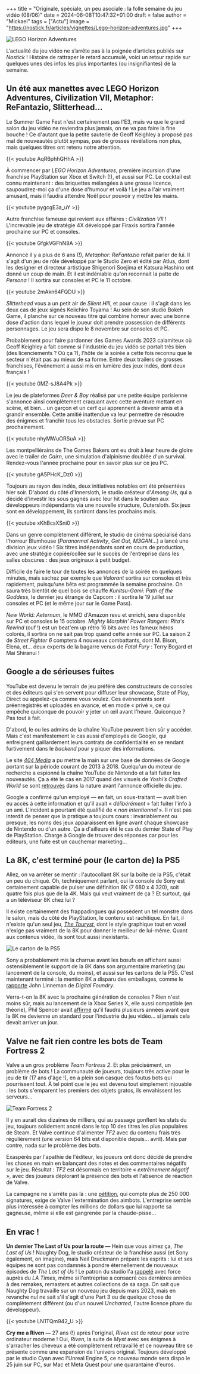 +++
title = "Originale, spéciale, un peu asociale : la folle semaine du jeu vidéo (08/06)"
date = 2024-06-08T10:47:32+01:00
draft = false
author = "Mickael"
tags = ["Actu"]
image = "https://nostick.fr/articles/vignettes/Lego-horizon-adventures.jpg"
+++

![LEGO Horizon Adventures](Lego-horizon-adventures.jpg "Même en Lego, les machines sont toujours aussi compliquées à gérer.")

L’actualité du jeu vidéo ne s’arrête pas à la poignée d’articles publiés sur *Nostick* ! Histoire de rattraper le retard accumulé, voici un retour rapide sur quelques unes des infos les plus importantes (ou insignifiantes) de la semaine.

## Un été aux manettes avec LEGO Horizon Adventures, Civilization VII, Metaphor: ReFantazio, Slitterhead…

Le Summer Game Fest n'est certainement pas l'E3, mais vu que le grand salon du jeu vidéo ne reviendra plus jamais, on ne va pas faire la fine bouche ! Ce d'autant que la petite sauterie de Geoff Keighley a proposé pas mal de nouveautés plutôt sympas, pas de grosses révélations non plus, mais quelques titres ont retenu notre attention.

{{< youtube AqR6phhGHhA >}} 

À commencer par *LEGO Horizon Adventures*, première incursion d'une franchise PlayStation sur Xbox et Switch (!), et aussi sur PC. Le cocktail est connu maintenant : des briquettes mélangées à une grosse licence, saupoudrez-moi ça d'une dose d'humour et voilà ! Le jeu a l'air vraiment amusant, mais il faudra attendre Noël pour pouvoir y mettre les mains.

{{< youtube pygcgE3a_uY >}} 

Autre franchise fameuse qui revient aux affaires : *Civilization VII* ! L'increvable jeu de stratégie 4X développé par Firaxis sortira l'année prochaine sur PC et consoles.

{{< youtube GfgkVGFhN8A >}} 

Annoncé il y a plus de 6 ans (!), *Metaphor: ReFantazio* refait parler de lui. Il s'agit d'un jeu de rôle développé par le Studio Zero et édité par Atlus, dont les designer et directeur artistique Shigenori Soejima et Katsura Hashino ont donné un coup de main. Et il est indéniable qu'on reconnait la patte de *Persona* ! Il sortira sur consoles et PC le 11 octobre.

{{< youtube 2mAkn64FQDU >}} 

*Slitterhead* vous a un petit air de *Silent Hill*, et pour cause : il s'agit dans les deux cas de jeux signés Keiichiro Toyama ! Au sein de son studio Bokeh Game, il planche sur ce nouveau titre qui combine horreur avec une bonne dose d'action dans lequel le joueur doit prendre possession de différents personnages. Le jeu sera dispo le 8 novembre sur consoles et PC.

Probablement pour faire pardonner des Games Awards 2023 calamiteux où Geoff Keighley a fait comme si l'industrie du jeu vidéo se portait très bien (des licenciements ? Où ça ?), l'hôte de la soirée a cette fois reconnu que le secteur n'était pas au mieux de sa forme. Entre deux trailers de grosses franchises, l'événement a aussi mis en lumière des jeux indés, dont deux français !

{{< youtube 0MZ-sJ8A4Pk >}} 

Le jeu de plateformes *Deer & Boy* réalisé par une petite équipe parisienne s'annonce ainsi complètement craquant avec cette aventure mettant en scène, et bien… un garçon et un cerf qui apprennent à devenir amis et à grandir ensemble. Cette amitié inattendue va leur permettre de résoudre des énigmes et franchir tous les obstacles. Sortie prévue sur PC prochainement.

{{< youtube nhyMWuORSuA >}} 

Les montpelliérains de The Games Bakers ont eu droit à leur heure de gloire avec le trailer de *Cairn*, une simulation d'alpinisme doublée d'un survival. Rendez-vous l'année prochaine pour en savoir plus sur ce jeu PC.

{{< youtube gA5PHcK_Dz0 >}} 

Toujours au rayon des indés, deux initiatives notables ont été présentées hier soir. D'abord du côté d'Innersloth, le studio créateur d'*Among Us*, qui a décidé d'investir les sous gagnés avec leur hit dans le soutien aux développeurs indépendants via une nouvelle structure, Outersloth. Six jeux sont en développement, ils sortiront dans les prochains mois.

{{< youtube xKhBcsXSni0 >}} 

Dans un genre complètement différent, le studio de cinéma spécialisé dans l'horreur Blumhouse (*Paranormal Activity*, *Get Out*, *M3GAN*…) a lancé une division jeux vidéo ! Six titres indépendants sont en cours de production, avec une stratégie copiée/collée sur le succès de l'entreprise dans les salles obscures : des jeux originaux à petit budget.

Difficile de faire le tour de toutes les annonces de la soirée en quelques minutes, mais sachez par exemple que *Valorant* sortira sur consoles et très rapidement, puisqu'une bêta est programmée la semaine prochaine. On saura très bientôt de quel bois se chauffe *Kunitsu-Gami: Path of the Goddess*, le dernier jeu étrange de Capcom : il sortira le 19 juillet sur consoles et PC (et le même jour sur le Game Pass).

*New World: Aeternum*, le MMO d'Amazon revu et enrichi, sera disponible sur PC et consoles le 15 octobre. *Mighty Morphin' Power Rangers: Rita's Rewind* (ouf !) est un beat'em up rétro 16 bits avec les fameux héros colorés, il sortira on ne sait pas trop quand cette année sur PC. La saison 2 de *Street Fighter 6* comptera 4 nouveaux combattants, dont M. Bison, Elena, et… deux experts de la bagarre venus de *Fatal Fury* : Terry Bogard et Mai Shiranui !

## Google a de sérieuses fuites

YouTube est devenu le terrain de jeu préféré des constructeurs de consoles et des éditeurs qui s'en servent pour diffuser leur showcase, State of Play, Direct ou appelez-ça comme vous voulez. Ces événements sont préenregistrés et uploadés en avance, et en mode « privé », ce qui empêche quiconque de pouvoir y jeter un œil avant l'heure. Quiconque ? Pas tout à fait.

D'abord, le ou les admins de la chaîne YouTube peuvent bien sûr  y accéder. Mais c'est manifestement le cas aussi d'employés de Google, qui enfreignent gaillardement leurs contrats de confidentialité en se rendant furtivement dans le *backend* pour y piquer des informations.

Le site *[404 Media](https://www.404media.co/google-leak-reveals-thousands-of-privacy-incidents/)* a pu mettre la main sur une base de données de Google portant sur la période courant de 2013 à 2018. Quelqu'un du moteur de recherche a espionné la chaîne YouTube de Nintendo et a fait fuiter les nouveautés. Ça a été le cas en 2017 quand des visuels de *Yoshi’s Crafted World* se sont [retrouvés](https://www.404media.co/google-leak-reveals-thousands-of-privacy-incidents/) dans la nature avant l'annonce officielle du jeu.

Google a confirmé qu'un employé — en fait, un sous-traitant — avait bien eu accès à cette information et qu'il avait « *délibérément* » fait fuiter l'info à un ami. L'incident a pourtant été qualifié de « *non intentionnel* ». Il n'est pas interdit de penser que la pratique a toujours cours : invariablement ou presque, les noms des jeux apparaissent en ligne avant chaque showcase de Nintendo ou d'un autre. Ça a d'ailleurs été le cas du dernier State of Play de PlayStation. Charge à Google de trouver des réponses car pour les éditeurs, une fuite est un cauchemar marketing…

## La 8K, c'est terminé pour (le carton de) la PS5

Allez, on va arrêter se mentir : l'autocollant 8K sur la boîte de la PS5, c'était un peu du chiqué. Oh, techniquement parlant, oui la console de Sony est certainement capable de pulser une définition 8K (7 680 x 4 320), soit quatre fois plus que de la 4K. Mais qui veut vraiment de ça ? Et surtout, qui a un téléviseur 8K chez lui ?

Il existe certainement des frappadingues qui possèdent un tel monstre dans le salon, mais du côté de PlayStation, le contenu est rachitique. En fait, il n'existe qu'un seul jeu, *[The Touryst](https://store.playstation.com/en-us/concept/10002492/)*, dont le style graphique tout en voxel n'exige pas vraiment de la 8K pour donner le meilleur de lui-même. Quant aux contenus vidéo, ils sont tout aussi inexistants.

![Le carton de la PS5](8K-sony-PS5.jpg "Avant… et après. © John Linneman.")

Sony a probablement mis la charrue avant les bœufs en affichant aussi ostensiblement le support de la 8K dans son argumentaire marketing (au lancement de la console, du moins), et aussi sur les cartons de la PS5. C'est maintenant terminé : la mention 8K a disparu des emballages, comme le [rapporte](https://x.com/dark1x/status/1798377023162999196) John Linneman de *Digital Foundry*.

Verra-t-on la 8K avec la prochaine génération de consoles ? Rien n'est moins sûr, mais au lancement de la Xbox Series X, elle aussi compatible (en théorie), Phil Spencer avait [affirmé](https://www.wired.com/story/future-of-xbox-game-pass-xcloud-strategy/) qu'il faudra plusieurs années avant que la 8K ne devienne un standard pour l'industrie du jeu vidéo… si jamais cela devait arriver un jour.

## Valve ne fait rien contre les bots de Team Fortress 2 

Valve a un gros problème *Team Fortress 2*. Et plus précisément, un problème de bots ! La communauté de joueurs, toujours très active pour le jeu de tir (17 ans d'âge !), en a plein son casque des foutus bots qui pourrissent tout. À tel point que le jeu est devenu tout simplement injouable : les bots s'emparent les premiers des objets gratos, ils envahissent les serveurs…

![Team Fortress 2](team-fortress-2.jpg "C'est pas ma guerre.")

Il y en aurait des dizaines de milliers, qui au passage gonflent les stats du jeu, toujours solidement ancré dans le top 10 des titres les plus populaires de Steam. Et Valve continue d'alimenter *TF2* avec du contenu frais très régulièrement (une version 64 bits est disponible depuis… avril). Mais par contre, nada sur le problème des bots.

Exaspérés par l'apathie de l'éditeur, les joueurs ont donc décidé de prendre les choses en main en balançant des notes et des commentaires négatifs sur le jeu. Résultat : *TF2* est désormais en territoire « *extrêmement négatif* », avec des joueurs déplorant la présence des bots et l'absence de réaction de Valve.

La campagne ne s'arrête pas là : une [pétition](https://save.tf), qui compte plus de 250 000 signatures, exige de Valve l'extermination des aimbots. L'entreprise semble plus intéressée à compter les millions de dollars que lui rapporte sa gagneuse, même si elle est gangrenée par la chaude-pisse…

## En vrac !

**Un dernier The Last of Us pour la route —** Hein que vous aimez ça, *The Last of Us* ! Naughty Dog, le studio créateur de la franchise aussi (et Sony également, on imagine), mais Neil Druckmann prépare les esprits : lui et ses équipes ne sont pas condamnés à pondre éternellement de nouveaux épisodes de *The Last of Us* ! Le patron du studio l'a [rappelé](https://www.latimes.com/l-a-influential/story/2024-06-02/neil-druckmann-the-last-of-us-video-game) avec force auprès du *LA Times*, même si l'entreprise a consacré ces dernières années à des remakes, remasters et autres collections de sa saga. On sait que Naughty Dog travaille sur un nouveau jeu depuis mars 2023, mais en revanche nul ne sait s'il s'agit d'une Part 3 ou de quelque chose de complètement différent (ou d'un nouvel *Uncharted*, l'autre licence phare du développeur).

{{< youtube LN1TQm942_U >}} 

**Cry me a Riven —** 27 ans (!) après l'original, *Riven* est de retour pour votre ordinateur moderne ! Oui, *Riven*, la suite de *Myst* avec ses énigmes à s'arracher les cheveux a été complètement retravaillé et ce nouveau titre se présente comme une expansion de l'univers original. Toujours développé par le studio Cyan avec l'Unreal Engine 5, ce nouveau monde sera dispo le 25 juin sur PC, sur Mac et Meta Quest pour une quarantaine d'euros.

